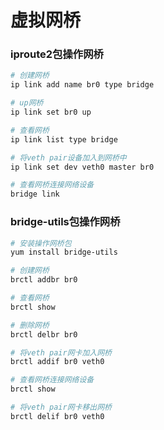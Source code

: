 # 虚拟网桥



### iproute2包操作网桥

```bash
# 创建网桥
ip link add name br0 type bridge

# up网桥
ip link set br0 up

# 查看网桥
ip link list type bridge

# 将veth pair设备加入到网桥中
ip link set dev veth0 master br0

# 查看网桥连接网络设备
bridge link
```



### bridge-utils包操作网桥

```bash
# 安装操作网桥包
yum install bridge-utils

# 创建网桥
brctl addbr br0

# 查看网桥
brctl show

# 删除网桥
brctl delbr br0

# 将veth pair网卡加入网桥
brctl addif br0 veth0

# 查看网桥连接网络设备
brctl show

# 将veth pair网卡移出网桥
brctl delif br0 veth0
```
